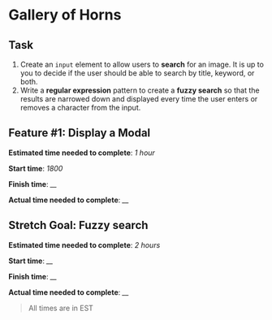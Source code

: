 # Gallery of Horns

## Task

1. Create an `input` element to allow users to **search** for an image. It is up to you to decide if the user should be able to search by title, keyword, or both.
2. Write a **regular expression** pattern to create a **fuzzy search** so that the results are narrowed down and displayed every time the user enters or removes a character from the input.

## Feature #1: Display a Modal

**Estimated time needed to complete**: *1 hour*

**Start time**: *1800*

**Finish time**: *__*

**Actual time needed to complete**: *__*

## Stretch Goal: Fuzzy search

**Estimated time needed to complete**: *2 hours*

**Start time**: *__*

**Finish time**: *__*

**Actual time needed to complete**: *__*

> All times are in EST
